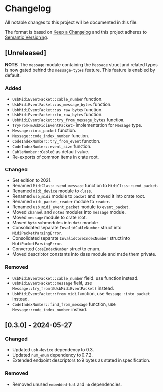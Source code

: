# Changelog

All notable changes to this project will be documented in this file.

The format is based on [Keep a Changelog](http://keepachangelog.com/en/1.0.0/)
and this project adheres to [Semantic Versioning](http://semver.org/spec/v2.0.0.html).

## [Unreleased]

**NOTE:** The `message` module containing the `Message` struct and related types is now gated behind the `message-types` feature. This feature is enabled by default.

### Added

- `UsbMidiEventPacket::cable_number` function.
- `UsbMidiEventPacket::as_message_bytes` function.
- `UsbMidiEventPacket::as_raw_bytes` function.
- `UsbMidiEventPacket::to_raw_bytes` function.
- `UsbMidiEventPacket::try_from_message_bytes` function.
- `TryFrom<&UsbMidiEventPacket>` implementation for `Message` type.
- `Message::into_packet` function.
- `Message::code_index_number` function.
- `CodeIndexNumber::try_from_event` function.
- `CodeIndexNumber::event_size` function.
- `CableNumber::Cable0` as default value.
- Re-exports of common items in crate root.

### Changed

- Set edition to 2021.
- Renamed `MidiClass::send_message` function to `MidiClass::send_packet`.
- Renamed `midi_device` module to `class`.
- Renamed `usb_midi` module to `packet` and moved it into crate root.
- Renamed `midi_packet_reader` module to `reader`.
- Renamed `usb_midi_event_packet` module to `event_packet`.
- Moved `channel` and `notes` modules into `message` module.
- Moved `message` module to crate root.
- Moved `byte` submodules into `data` module.
- Consolidated separate `InvalidCableNumber` struct into `MidiPacketParsingError`.
- Consolidated separate `InvalidCodeIndexNumber` struct into `MidiPacketParsingError`.
- Converted `CodeIndexNumber` struct to enum.
- Moved descriptor constants into class module and made them private.

### Removed

- `UsbMidiEventPacket::cable_number` field, use function instead.
- `UsbMidiEventPacket::message` field, use `Message::try_from(&UsbMidiEventPacket)` instead.
- `UsbMidiEventPacket::from_midi` function, use `Message::into_packet` instead.
- `CodeIndexNumber::find_from_message` function, use `Message::code_index_number` instead.

## [0.3.0] - 2024-05-27

### Changed

- Updated `usb-device` dependency to 0.3.
- Updated `num_enum` dependency to 0.7.2.
- Extended endpoint descriptors to 9 bytes as stated in specification.

### Removed

- Removed unused `embedded-hal` and `nb` dependencies.
